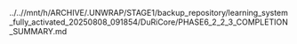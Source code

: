 ../..//mnt/h/ARCHIVE/.UNWRAP/STAGE1/backup_repository/learning_system_fully_activated_20250808_091854/DuRiCore/PHASE6_2_2_3_COMPLETION_SUMMARY.md
